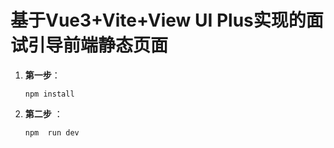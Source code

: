 # 基于Vue3+Vite+View UI Plus实现的面试引导前端静态页面

1. **第一步**：

   ```
   npm install
   ```
   
2. **第二步**  ：

   ```
   npm  run dev
   ```

   

